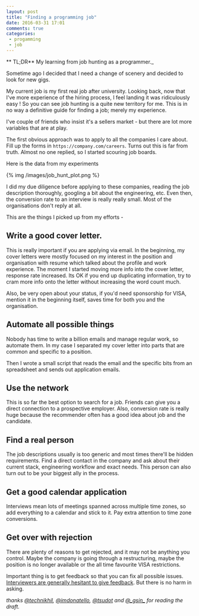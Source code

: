 ```yaml
---
layout: post
title: "Finding a programming job"
date: 2016-03-31 17:01
comments: true
categories: 
 - progamming
 - job
---
```


** TL;DR** My learning from job hunting as a programmer._

Sometime ago I decided that I need a change of scenery and decided to look for new gigs. 

My current job is my first real job after university. Looking back, now that I've more experience of the hiring process, I feel landing it was ridiculously easy ! So you can see job hunting is a quite new territory for me. This is in no way a definitive guide for finding a job; merely my experience.

I've couple of friends who insist it's a sellers market - but there are lot more variables that are at play.

The first obvious approach was to apply to all the companies I care about. Fill up the forms in `https://company.com/careers`.  Turns out this is far from truth. Almost no one replied, so I started scouring job boards.

Here is the data from my experiments

{% img /images/job_hunt_plot.png %}

I did my due diligence before applying to these companies, reading the job description thoroughly, googling a bit about the engineering, etc. Even then, the conversion rate to an interview is really really small. Most of the organisations don't reply at all.

This are the things I picked up from my efforts -

## Write a good cover letter.

This is really important if you are applying via email. In the beginning, my cover letters were mostly focused on my interest in the position and organisation with resume which talked about the profile and work experience. The moment I started moving more info into the cover letter, response rate increased. Its OK if you end up duplicating information, try to cram more info onto the letter without increasing the word count much.

Also, be very open about your status, if you'd need sponsorship for VISA, mention it in the beginning itself, saves time for both you and the organisation. 

## Automate all possible things

Nobody has time to write a billion emails and manage regular work, so automate them. In my case I separated my cover letter into parts that are common and specific to a position.  

Then I wrote a small script that reads the email and the specific bits from an spreadsheet and sends out application emails.

## Use the network

This is so far the best option to search for a job. Friends can give you a direct connection to a prospective employer. Also, conversion rate is really huge because the recommender often has a good idea about job and the candidate. 

## Find a real person

The job descriptions usually is too generic and most times there'll be hidden requirements. Find a direct contact in the company and ask about their current stack, engineering workflow and exact needs. This person can also turn out to be your biggest ally in the process.

## Get a good calendar application

Interviews mean lots of meetings spanned across multiple time zones, so add everything to a calendar and stick to it. Pay extra attention to time zone conversions.

## Get over with rejection

There are plenty of reasons to get rejected, and it may not be anything you control. Maybe the company is going through a restructuring, maybe the position is no longer available or the all time favourite VISA restrictions.

Important thing is to get feedback so that you can fix all possible issues. [Interviewers are generally hesitant to give feedback](https://www.quora.com/Why-do-interviewers-refuse-to-give-valuable-feedback-to-rejected-candidates-after-interviews). But there is no harm in asking.


_thanks [@technikhil](https://twitter.com/technikhil), [@imdonatello](https://twitter.com/imdonatello), [@tsudot](https://twitter.com/tsudot) and [@\_gsin\_](https://twitter.com/_gsin_) for reading the draft._
